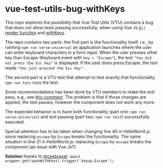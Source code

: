 # vue-test-utils-bug-withKeys

This repo explores the possibility that Vue Test Utils (VTU) contains a bug that does not allow tests passing successfully, when using Vue Js [`h()` render function](https://vuejs.org/api/render-function.html) and [withKeys](https://github.com/vuejs/core/blob/9c304bfe7942a20264235865b4bb5f6e53fdee0d/packages/runtime-dom/src/directives/vOn.ts#L60).

The repo contains two parts: the first part is the functionality itself, i.e., by running `npm run serve:universal` an application launches where the user can enter keyboard characters in a form input. When the user presses other key than Escape (Keyboard event with `key = "Escape"`), the text `"You did not press the Esc key"` is displayed. If the user does press Escape, the text reads `"You just pressed the Esc key"`.

The second part is a VTU test that attempt to test exactly that functionality. `npm run test` runs the test.

Some recommendations has been done by VTU members to make the test pass, e.g., see [this comment](https://github.com/vuejs/test-utils/issues/1852#issuecomment-1309186816). The problem is that if those changes are applied, the test passes, however the component does not work any more.

The expected behavior is to have both functionality (part one: `npm run serve:universal`) and test passing (part two: `npm run test`) successfully executed.

Special attention has to be taken when changing line 40 in HelloWorld.js since replacing `escape` by `Escape` breaks the functionality. The same situation in line 31 in HelloWorld.js: replacing `Escape` by `escape` breaks the component (an issue with Vue Js?).

**Solution** thanks to [@cexbrayat](https://github.com/cexbrayat):
`await wrapper.get(spanWithKeys).trigger('keyup.Escape');`